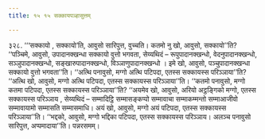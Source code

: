 ```yaml
---
title: १५ १५ सक्कायपञ्हासुत्तम्

---
```


३२८. ‘‘‘सक्कायो , सक्कायो’ति, आवुसो सारिपुत्त, वुच्चति। कतमो नु खो, आवुसो, सक्कायो’’ति? ‘‘पञ्चिमे, आवुसो, उपादानक्खन्धा सक्कायो वुत्तो भगवता, सेय्यथिदं – रूपुपादानक्खन्धो, वेदनुपादानक्खन्धो, सञ्ञुपादानक्खन्धो, सङ्खारुपादानक्खन्धो, विञ्ञाणुपादानक्खन्धो । इमे खो, आवुसो, पञ्चुपादानक्खन्धा सक्कायो वुत्तो भगवता’’ति। ‘‘अत्थि पनावुसो, मग्गो अत्थि पटिपदा, एतस्स सक्कायस्स परिञ्ञाया’’ति? ‘‘अत्थि खो, आवुसो, मग्गो अत्थि पटिपदा, एतस्स सक्कायस्स परिञ्ञाया’’ति। ‘‘कतमो पनावुसो, मग्गो कतमा पटिपदा, एतस्स सक्कायस्स परिञ्ञाया’’ति? ‘‘अयमेव खो, आवुसो, अरियो अट्ठङ्गिको मग्गो, एतस्स सक्कायस्स परिञ्ञाय , सेय्यथिदं – सम्मादिट्ठि सम्मासङ्कप्पो सम्मावाचा सम्माकम्मन्तो सम्माआजीवो सम्मावायामो सम्मासति सम्मासमाधि। अयं खो, आवुसो, मग्गो अयं पटिपदा, एतस्स सक्कायस्स परिञ्ञाया’’ति। ‘‘भद्दको, आवुसो, मग्गो भद्दिका पटिपदा, एतस्स सक्कायस्स परिञ्ञाय। अलञ्च पनावुसो सारिपुत्त, अप्पमादाया’’ति। पन्नरसमम्।  

